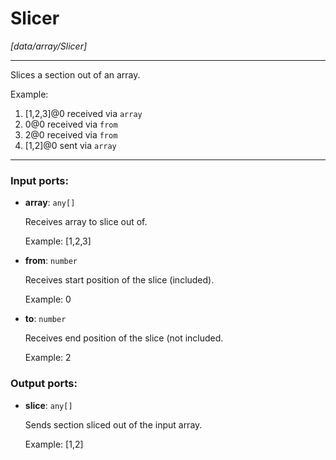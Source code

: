 # Slicer

_[data/array/Slicer]_

---

Slices a section out of an array.  
  
Example:   
1. [1,2,3]@0 received via `array`  
2. 0@0 received via `from`  
3. 2@0 received via `from`  
4. [1,2]@0 sent via `array`  

---

### Input ports:

* __array__: ` any[] `

    Receives array to slice out of.
    
    Example:
    [1,2,3]


* __from__: ` number `

    Receives start position of the slice (included).
    
    Example:
    0


* __to__: ` number `

    Receives end position of the slice (not included.
    
    Example:
    2

### Output ports:

* __slice__: ` any[] `

    Sends section sliced out of the input array.
    
    Example:
    [1,2]

